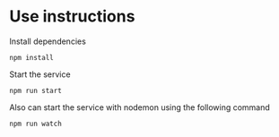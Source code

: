 # Use instructions
Install dependencies
```
npm install
```

Start the service
```
npm run start
```

Also can start the service with nodemon using the following command
```
npm run watch
```